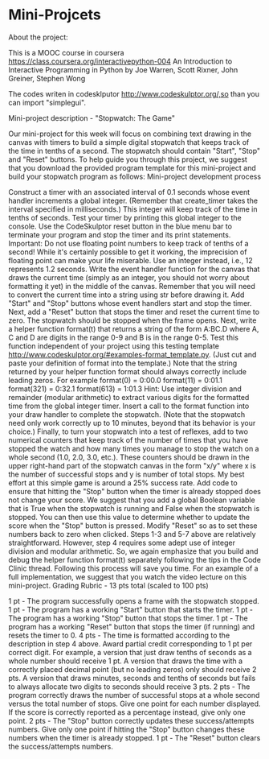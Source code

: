 Mini-Projcets
=============
About the project:

This is a MOOC course in coursera https://class.coursera.org/interactivepython-004 
An Introduction to Interactive Programming in Python by Joe Warren, Scott Rixner, John Greiner, Stephen Wong

The codes writen in codesklputor http://www.codeskulptor.org/,so than you can import "simplegui".


Mini-project description - "Stopwatch: The Game"


Our mini-project for this week will focus on combining text drawing in the canvas with timers to build a simple digital stopwatch that keeps track of the time in tenths of a second. The stopwatch should contain "Start", "Stop" and "Reset" buttons. To help guide you through this project, we suggest that you download the provided program template for this mini-project and build your stopwatch program as follows:
Mini-project development process

Construct a timer with an associated interval of 0.1 seconds whose event handler increments a global integer. (Remember that create_timer takes the interval specified in milliseconds.) This integer will keep track of the time in tenths of seconds. Test your timer by printing this global integer to the console. Use the CodeSkulptor reset button in the blue menu bar to terminate your program and stop the timer and its print statements. Important: Do not use floating point numbers to keep track of tenths of a second! While it's certainly possible to get it working, the imprecision of floating point can make your life miserable. Use an integer instead, i.e., 12 represents 1.2 seconds.
Write the event handler function for the canvas that draws the current time (simply as an integer, you should not worry about formatting it yet) in the middle of the canvas. Remember that you will need to convert the current time into a string using str before drawing it.
Add "Start" and "Stop" buttons whose event handlers start and stop the timer. Next, add a "Reset" button that stops the timer and reset the current time to zero. The stopwatch should be stopped when the frame opens.
Next, write a helper function format(t) that returns a string of the form A:BC.D where A, C and D are digits in the range 0-9 and B is in the range 0-5. Test this function independent of your project using this testing template http://www.codeskulptor.org/#examples-format_template.py. (Just cut and paste your definition of  format into the template.) Note that the string returned by your helper function format should always correctly include leading zeros. For example
format(0) = 0:00.0
format(11) = 0:01.1
format(321) = 0:32.1
format(613) = 1:01.3
Hint: Use integer division and remainder (modular arithmetic) to extract various digits for the formatted time from the global integer timer.
Insert a call to the format function into your draw handler to complete the stopwatch. (Note that the stopwatch need only work correctly up to 10 minutes, beyond that its behavior is your choice.)
Finally, to turn your stopwatch into a test of reflexes, add to two numerical counters that keep track of the number of times that you have stopped the watch and how many times you manage to stop the watch on a whole second (1.0, 2.0, 3.0, etc.). These counters should be drawn in the upper right-hand part of the stopwatch canvas in the form "x/y" where x is the number of successful stops and y is number of total stops. My best effort at this simple game is around a 25% success rate.
Add code to ensure that hitting the "Stop" button when the timer is already stopped does not change your score. We suggest that you add a global Boolean variable that is True when the stopwatch is running and False when the stopwatch is stopped. You can then use this value to determine whether to update the score when the "Stop" button is pressed.
Modify "Reset" so as to set these numbers back to zero when clicked.
Steps 1-3 and 5-7 above are relatively straightforward. However, step 4 requires some adept use of integer division and modular arithmetic. So, we again emphasize that you build and debug the helper function format(t) separately following the tips in the Code Clinic thread. Following this process will save you time. For an example of a full implementation, we suggest that you watch the video lecture on this mini-project.
Grading Rubric - 13 pts total (scaled to 100 pts)

1 pt - The program successfully opens a frame with the stopwatch stopped.
1 pt - The program has a working "Start" button that starts the timer.
1 pt - The program has a working "Stop" button that stops the timer.
1 pt - The program has a working "Reset" button that stops the timer (if running) and resets the timer to 0.
4 pts - The time is formatted according to the description in step 4 above. Award partial credit corresponding to 1 pt per correct digit. For example, a version that just draw tenths of seconds as a whole number should receive 1 pt. A version that draws the time with a correctly placed decimal point (but no leading zeros) only should receive 2 pts. A version that draws minutes, seconds and tenths of seconds but fails to always allocate two digits to seconds should receive 3 pts.
2 pts - The program correctly draws the number of successful stops at a whole second versus the total number of stops. Give one point for each number displayed. If the score is correctly reported as a percentage instead, give only one point.
2 pts - The "Stop" button correctly updates these success/attempts numbers. Give only one point if hitting the "Stop" button changes these numbers when the timer is already stopped.
1 pt - The "Reset" button clears the success/attempts numbers.